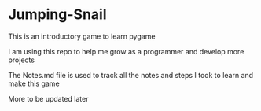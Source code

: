 # Jumping-Snail
This is an introductory game to learn pygame

I am using this repo to help me grow as a programmer and develop more projects

The Notes.md file is used to track all the notes and steps I took to learn and make this game

More to be updated later